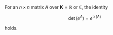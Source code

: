 For an $n\times n$ matrix $A$ over $\mathbf{K} = \mathbb{R}$ or $\mathbb{C}$, the identity

$$
\det(e^A) = e^{\mathop{\mathrm{tr}}(A)}
$$

holds.
